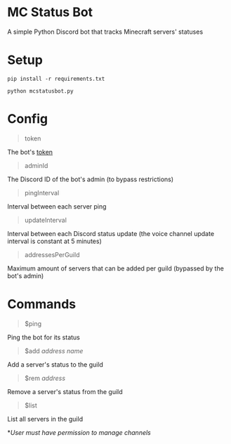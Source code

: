 # MC Status Bot
A simple Python Discord bot that tracks Minecraft servers' statuses

# Setup
`pip install -r requirements.txt`

`python mcstatusbot.py`

# Config
> token

The bot's [token](https://www.writebots.com/discord-bot-token/)

> adminId

The Discord ID of the bot's admin (to bypass restrictions)

> pingInterval

Interval between each server ping

> updateInterval

Interval between each Discord status update (the voice channel update interval is constant at 5 minutes)

> addressesPerGuild

Maximum amount of servers that can be added per guild (bypassed by the bot's admin)

# Commands
> $ping

Ping the bot for its status

> $add *address name*

Add a server's status to the guild

> $rem *address*

Remove a server's status from the guild

> $list

List all servers in the guild

**User must have permission to manage channels*
